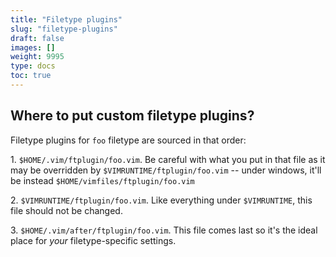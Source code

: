 ```yaml
---
title: "Filetype plugins"
slug: "filetype-plugins"
draft: false
images: []
weight: 9995
type: docs
toc: true
---
```


## Where to put custom filetype plugins?
Filetype plugins for `foo` filetype are sourced in that order:

1. `$HOME/.vim/ftplugin/foo.vim`. Be careful with what you put in that file as it may be overridden by `$VIMRUNTIME/ftplugin/foo.vim` -- under windows, it'll be instead `$HOME/vimfiles/ftplugin/foo.vim`

2. `$VIMRUNTIME/ftplugin/foo.vim`. Like everything under `$VIMRUNTIME`, this file should not be changed.

3. `$HOME/.vim/after/ftplugin/foo.vim`. This file comes last so it's the ideal place for *your* filetype-specific settings.

